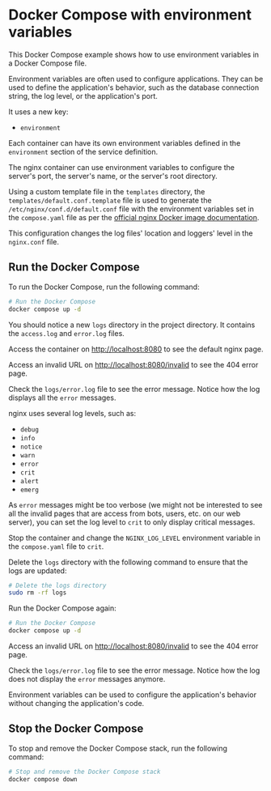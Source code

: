 # Docker Compose with environment variables

This Docker Compose example shows how to use environment variables in a Docker
Compose file.

Environment variables are often used to configure applications. They can be used
to define the application's behavior, such as the database connection string,
the log level, or the application's port.

It uses a new key:

- `environment`

Each container can have its own environment variables defined in the
`environment` section of the service definition.

The nginx container can use environment variables to configure the server's
port, the server's name, or the server's root directory.

Using a custom template file in the `templates` directory, the
`templates/default.conf.template` file is used to generate the
`/etc/nginx/conf.d/default.conf` file with the environment variables set in the
`compose.yaml` file as per the
[official nginx Docker image documentation](https://hub.docker.com/_/nginx).

This configuration changes the log files' location and loggers' level in the
`nginx.conf` file.

## Run the Docker Compose

To run the Docker Compose, run the following command:

```sh
# Run the Docker Compose
docker compose up -d
```

You should notice a new `logs` directory in the project directory. It contains
the `access.log` and `error.log` files.

Access the container on <http://localhost:8080> to see the default nginx page.

Access an invalid URL on <http://localhost:8080/invalid> to see the 404 error
page.

Check the `logs/error.log` file to see the error message. Notice how the log
displays all the `error` messages.

nginx uses several log levels, such as:

- `debug`
- `info`
- `notice`
- `warn`
- `error`
- `crit`
- `alert`
- `emerg`

As `error` messages might be too verbose (we might not be interested to see all
the invalid pages that are access from bots, users, etc. on our web server), you
can set the log level to `crit` to only display critical messages.

Stop the container and change the `NGINX_LOG_LEVEL` environment variable in the
`compose.yaml` file to `crit`.

Delete the `logs` directory with the following command to ensure that the logs
are updated:

```sh
# Delete the logs directory
sudo rm -rf logs
```

Run the Docker Compose again:

```sh
# Run the Docker Compose
docker compose up -d
```

Access an invalid URL on <http://localhost:8080/invalid> to see the 404 error
page.

Check the `logs/error.log` file to see the error message. Notice how the log
does not display the `error` messages anymore.

Environment variables can be used to configure the application's behavior
without changing the application's code.

## Stop the Docker Compose

To stop and remove the Docker Compose stack, run the following command:

```sh
# Stop and remove the Docker Compose stack
docker compose down
```
